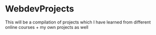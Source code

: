 # WebdevProjects
This will be a compilation of projects which I have learned from different online courses + my own projects as well
